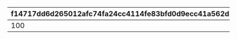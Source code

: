 |f14717dd6d265012afc74fa24cc4114fe83bfd0d9ecc41a562d1dba90f8a79cb|3d82db133fbe1eec568aea9a486a42ad29d144d30b6fee290cbf514c406b12a5|5b0264137ef92af8b625ff6944b3b6812275d1911395e49e7c496af8fbb4fbc3|
| --- | --- | --- |
|100|25102|25101|